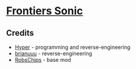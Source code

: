 # [Frontiers Sonic](https://gamebanana.com/mods/400609)

## Credits
- [Hyper](https://github.com/HyperBE32) - programming and reverse-engineering
- [brianuuu](https://github.com/brianuuu) - reverse-engineering
- [RobsChips](https://gamebanana.com/members/2020857) - base mod